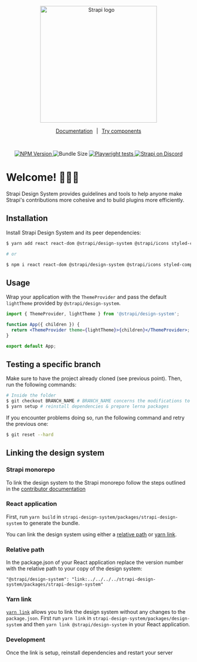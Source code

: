 <p align="center">
  <a href="https://strapi.io">
    <img src="./assets/logo.svg" width="318px" alt="Strapi logo" />
  </a>
</p>
<p align="center">
<a style='margin-right:10px' href="https://design-system.strapi.io/">Documentation</a>|<a style='margin-left:10px' href="https://design-system-git-main-strapijs.vercel.app/">Try components</a></p>
<br />

<p align="center">
  <a href="https://www.npmjs.org/package/@strapi/design-system">
    <img src="https://img.shields.io/npm/v/@strapi/design-system/latest.svg" alt="NPM Version" />
  </a>
    <img alt="Bundle Size" src="https://badgen.net/bundlephobia/minzip/@strapi/design-system"/>
  <a href="https://github.com/strapi/design-system/actions/workflows/playwright-ci.yml">
    <img src="https://github.com/strapi/design-system/actions/workflows/playwright-ci.yml/badge.svg" alt="Playwright tests" />
  </a>
  <a href="https://discord.strapi.io">
    <img src="https://img.shields.io/discord/811989166782021633?label=Discord" alt="Strapi on Discord" />
  </a>
</p>

# Welcome! 👋👋👋

Strapi Design System provides guidelines and tools to help anyone make Strapi's contributions more cohesive and to build
plugins more efficiently.

## Installation

Install Strapi Design System and its peer dependencies:

```sh
$ yarn add react react-dom @strapi/design-system @strapi/icons styled-components react-router-dom

# or

$ npm i react react-dom @strapi/design-system @strapi/icons styled-components react-router-dom
```

## Usage

Wrap your application with the `ThemeProvider` and pass the default `lightTheme` provided by `@strapi/design-system`.

```jsx
import { ThemeProvider, lightTheme } from '@strapi/design-system';

function App({ children }) {
  return <ThemeProvider theme={lightTheme}>{children}</ThemeProvider>;
}

export default App;
```

## Testing a specific branch

Make sure to have the project already cloned (see previous point). Then, run the following commands:

```sh
# Inside the folder
$ git checkout BRANCH_NAME # BRANCH_NAME concerns the modifications to tests
$ yarn setup # reinstall dependencies & prepare lerna packages
```

If you encounter problems doing so, run the following command and retry the previous one:

```sh
$ git reset --hard
```

## Linking the design system

### Strapi monorepo

To link the design system to the Strapi monorepo follow the steps outlined in the [contributor documentation](https://contributor.strapi.io/core/admin/link-strapi-design-system)

### React application

First, run `yarn build` in `strapi-design-system/packages/strapi-design-system` to generate the bundle.

You can link the design system using either a [relative path](#relative-path) or [yarn link](#yarn-link).

### Relative path

In the package.json of your React application replace the version number with the relative path to your copy of the design system:

```
"@strapi/design-system": "link:../../../../strapi-design-system/packages/strapi-design-system"
```

### Yarn link

[`yarn link`](https://classic.yarnpkg.com/lang/en/docs/cli/link/) allows you to link the design system without any changes to the `package.json`. First run `yarn link` in `strapi-design-system/packages/design-system` and then `yarn link @strapi/design-system` in your React application.

### Development

Once the link is setup, reinstall dependencies and restart your server